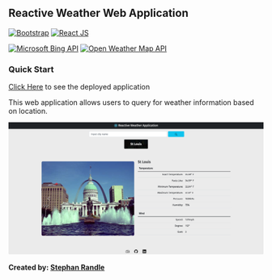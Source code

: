 ## Reactive Weather Web Application

[![Bootstrap](https://img.shields.io/badge/Bootstrap-5.1.3-7952B3?style=flat-square&logo=bootstrap)](https://getbootstrap.com/docs/)
[![React JS](https://img.shields.io/badge/React%20JS-17.0.2-61DAFB?style=flat-square&logo=react)](https://getbootstrap.com/docs/)

[![Microsoft Bing API](https://img.shields.io/badge/Microsoft%20Bing-API-258FFA?style=flat-square&logo=microsoftbing)](https://docs.microsoft.com/en-us/bing/search-apis/bing-image-search/quickstarts/quickstarts)
[![Open Weather Map API](https://img.shields.io/badge/Open%20Weather%20Map-API-258FFA?style=flat-square&logo=icloud)](https://openweathermap.org/current)

### Quick Start

[Click Here](https://epic-chandrasekhar-8ba45f.netlify.app/) to see the deployed application

This web application allows users to query for weather information based on location.

![Screenshot](assets/screen1.png)

**Created by: [Stephan Randle](https://github.com/stephansama)**
